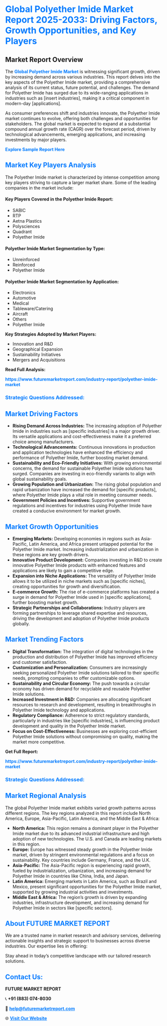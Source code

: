 <h1 style="color: #007BFF;">Global Polyether Imide Market Report 2025-2033: Driving Factors, Growth Opportunities, and Key Players</h1>

<section id="overview">
<h2>Market Report Overview</h2>
<p>The <a href="https://www.futuremarketreport.com/industry-report/polyether-imide-market" style="color: #007BFF; text-decoration: none;"><strong>Global Polyether Imide Market</strong></a> is witnessing significant growth, driven by increasing demand across various industries. This report delves into the key aspects of the Polyether Imide market, providing a comprehensive analysis of its current status, future potential, and challenges. The demand for Polyether Imide has surged due to its wide-ranging applications in industries such as [insert industries], making it a critical component in modern-day [applications].</p>
<p>As consumer preferences shift and industries innovate, the Polyether Imide market continues to evolve, offering both challenges and opportunities for stakeholders. The global market is expected to expand at a substantial compound annual growth rate (CAGR) over the forecast period, driven by technological advancements, emerging applications, and increasing investments by major players.</p>
</section>

<section id="overview">
<p><a href="https://www.futuremarketreport.com/request-sample/reportId=85843" style="color: #007BFF; text-decoration: none;"><strong>Explore Sample Report Here</strong></a></p>
</section>

<section id="key-players">
<h2 style="color: #007BFF;">Market Key Players Analysis</h2>
<p>The Polyether Imide market is characterized by intense competition among key players striving to capture a larger market share. Some of the leading companies in the market include:</p>
<h4>Key Players Covered in the Polyether Imide Report:</h4>
<ul><li>SABIC</li><li>RTP</li><li>Aetna Plastics</li><li>Polysciences</li><li>Quadrant</li><li>Polyether Imide</li></ul>
<h4>Polyether Imide Market Segmentation by Type:</h4>
<ul><li>Unreinforced</li><li>Reinforced</li><li>Polyether Imide</li></ul>

<h4>Polyether Imide Market Segmentation by Application:</h4>
<ul><li>Electronics</li><li>Automotive</li><li>Medical</li><li>Tableware/Catering</li><li>Aircraft</li><li>Others</li><li>Polyether Imide</li></ul>
<p><strong>Key Strategies Adopted by Market Players:</strong></p>
<ul>
<li>Innovation and R&D</li>
<li>Geographical Expansion</li>
<li>Sustainability Initiatives</li>
<li>Mergers and Acquisitions</li>
</ul>
</section>

<section>
<p><strong>Read Full Analysis: </strong></p><a href="https://www.futuremarketreport.com/industry-report/polyether-imide-market" style="color: #007BFF; text-decoration: none;"><strong>https://www.futuremarketreport.com/industry-report/polyether-imide-market</strong></a>
<h3 style="color: #007BFF;">Strategic Questions Addressed:</h3>
</section>

<section id="driving-factors">
<h2 style="color: #007BFF;">Market Driving Factors</h2>
<ul>
<li><strong>Rising Demand Across Industries:</strong> The increasing adoption of Polyether Imide in industries such as [specific industries] is a major growth driver. Its versatile applications and cost-effectiveness make it a preferred choice among manufacturers.</li>
<li><strong>Technological Advancements:</strong> Continuous innovations in production and application technologies have enhanced the efficiency and performance of Polyether Imide, further boosting market demand.</li>
<li><strong>Sustainability and Eco-Friendly Initiatives:</strong> With growing environmental concerns, the demand for sustainable Polyether Imide solutions has surged. Companies are investing in eco-friendly variants to align with global sustainability goals.</li>
<li><strong>Growing Population and Urbanization:</strong> The rising global population and rapid urbanization have increased the demand for [specific products], where Polyether Imide plays a vital role in meeting consumer needs.</li>
<li><strong>Government Policies and Incentives:</strong> Supportive government regulations and incentives for industries using Polyether Imide have created a conducive environment for market growth.</li>
</ul>
</section>

<section id="growth-opportunities">
<h2 style="color: #007BFF;">Market Growth Opportunities</h2>
<ul>
<li><strong>Emerging Markets:</strong> Developing economies in regions such as Asia-Pacific, Latin America, and Africa present untapped potential for the Polyether Imide market. Increasing industrialization and urbanization in these regions are key growth drivers.</li>
<li><strong>Innovative Product Development:</strong> Companies investing in R&D to create innovative Polyether Imide products with enhanced features and applications are likely to gain a competitive edge.</li>
<li><strong>Expansion into Niche Applications:</strong> The versatility of Polyether Imide allows it to be utilized in niche markets such as [specific niches], creating opportunities for growth and diversification.</li>
<li><strong>E-commerce Growth:</strong> The rise of e-commerce platforms has created a surge in demand for Polyether Imide used in [specific applications], further boosting market growth.</li>
<li><strong>Strategic Partnerships and Collaborations:</strong> Industry players are forming partnerships to leverage shared expertise and resources, driving the development and adoption of Polyether Imide products globally.</li>
</ul>
</section>

<section id="trending-factors">
<h2 style="color: #007BFF;">Market Trending Factors</h2>
<ul>
<li><strong>Digital Transformation:</strong> The integration of digital technologies in the production and distribution of Polyether Imide has improved efficiency and customer satisfaction.</li>
<li><strong>Customization and Personalization:</strong> Consumers are increasingly seeking personalized Polyether Imide solutions tailored to their specific needs, prompting companies to offer customizable options.</li>
<li><strong>Sustainability and Circular Economy:</strong> The push towards a circular economy has driven demand for recyclable and reusable Polyether Imide solutions.</li>
<li><strong>Increased Investment in R&D:</strong> Companies are allocating significant resources to research and development, resulting in breakthroughs in Polyether Imide technology and applications.</li>
<li><strong>Regulatory Compliance:</strong> Adherence to strict regulatory standards, particularly in industries like [specific industries], is influencing product development and quality in the Polyether Imide market.</li>
<li><strong>Focus on Cost-Effectiveness:</strong> Businesses are exploring cost-efficient Polyether Imide solutions without compromising on quality, making the market more competitive.</li>
</ul>
</section>

<section>
<p><strong>Get Full Report: </strong></p><a href="https://www.futuremarketreport.com/industry-report/polyether-imide-market" style="color: #007BFF; text-decoration: none;"><strong>https://www.futuremarketreport.com/industry-report/polyether-imide-market</strong></a>
<h3 style="color: #007BFF;">Strategic Questions Addressed:</h3>
</section>


<section id="regional-analysis">
<h2 style="color: #007BFF;">Market Regional Analysis</h2>
<p>The global Polyether Imide market exhibits varied growth patterns across different regions. The key regions analyzed in this report include North America, Europe, Asia-Pacific, Latin America, and the Middle East & Africa:</p>
<ul>
<li><strong>North America:</strong> This region remains a dominant player in the Polyether Imide market due to its advanced industrial infrastructure and high adoption of new technologies. The U.S. and Canada are leading markets in this region.</li>
<li><strong>Europe:</strong> Europe has witnessed steady growth in the Polyether Imide market, driven by stringent environmental regulations and a focus on sustainability. Key countries include Germany, France, and the U.K.</li>
<li><strong>Asia-Pacific:</strong> The Asia-Pacific region is experiencing rapid growth, fueled by industrialization, urbanization, and increasing demand for Polyether Imide in countries like China, India, and Japan.</li>
<li><strong>Latin America:</strong> Emerging markets in Latin America, such as Brazil and Mexico, present significant opportunities for the Polyether Imide market, supported by growing industrial activities and investments.</li>
<li><strong>Middle East & Africa:</strong> The region’s growth is driven by expanding industries, infrastructure development, and increasing demand for Polyether Imide in sectors like [specific sectors].</li>
</ul>
</section>

<footer>
<h2 style="color: #007BFF;">About FUTURE MARKET REPORT</h2>
<p>We are a trusted name in market research and advisory services, delivering actionable insights and strategic support to businesses across diverse industries. Our expertise lies in offering:</p>

<p>Stay ahead in today’s competitive landscape with our tailored research solutions.</p>

<h2 style="color: #007BFF;">Contact Us:</h2>
<p><strong>FUTURE MARKET REPORT</strong></p>
<p>📞 <strong>+91 (883) 074-8030</strong></p>
<p>📧 <strong><a href="mailto:help@futuremarketreport.com" style="color: #007BFF;">help@futuremarketreport.com</a></strong></p>
<p>🌐 <strong><a href="https://www.futuremarketreport.com/" style="color: #007BFF;">Visit Our Website</a></strong></p>
</footer>